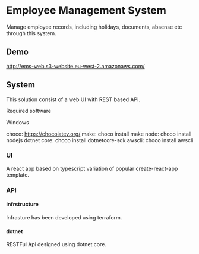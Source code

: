 # Employee Management System

Manage employee records, including holidays, documents, absense etc through this system.

## Demo

http://ems-web.s3-website.eu-west-2.amazonaws.com/

## System

This solution consist of a web UI with REST based API.

Required software

Windows

choco: https://chocolatey.org/
make: choco install make
node: choco install nodejs
dotnet core: choco install dotnetcore-sdk
awscli: choco install awscli

### UI

A react app based on typescript variation of popular create-react-app template.

### API

#### infrstructure

Infrasture has been developed using terraform.

#### dotnet
RESTFul Api designed using dotnet core.